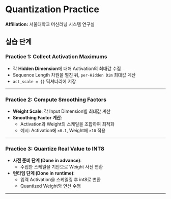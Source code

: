 # Quantization Practice

**Affiliation:** 서울대학교 머신러닝 시스템 연구실  

## 실습 단계

### Practice 1: Collect Activation Maximums
- 각 **Hidden Dimension**에 대해 Activation의 최대값 수집
- Sequence Length 차원을 펼친 뒤, `per-Hidden Dim` 최대값 계산
- `act_scale = {}` 딕셔너리에 저장

---

### Practice 2: Compute Smoothing Factors
- **Weight Scale**: 각 Input Dimension별 최대값 계산
- **Smoothing Factor 계산**:
  - Activation과 Weight의 스케일을 조합하여 최적화
  - 예시: Activation에 `×0.1`, Weight에 `×10` 적용

---

### Practice 3: Quantize Real Value to INT8
- **사전 준비 단계 (Done in advance)**:
  - 수집한 스케일을 기반으로 Weight 사전 변환
- **런타임 단계 (Done in runtime)**:
  - 입력 Activation을 스케일링 후 int8로 변환
  - Quantized Weight와 연산 수행

---